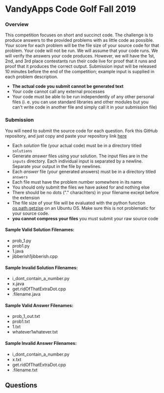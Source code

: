 # VandyApps Code Golf Fall 2019

### Overview
This competition focuses on short and succinct code. 
The challenge is to produce answers to the provided problems with as little code as possible.
Your score for each problem will be the file size of your source code for that problem. Your code will not be run. We will assume that your code runs. We will verify the answers your code produces.
However, we will have the 1st, 2nd, and 3rd place contestants run their code live for proof that
it runs and proof that it produces the correct output. Submission input will be released 10 minutes before the end of the competition; example input is supplied in each problem description.
* **The actual code you submit cannot be generated text**
* Your code cannot call any external processes
* Your code must be able to be run independently of any other personal files (i. e. you can use standard libraries and other modules but you can't write code in another file and simply call it in your submission file)

### Submission
You will need to submit the source code for each question.
Fork this GitHub repository, and just copy and paste your repository link [here](https://forms.gle/96cmbriUCYNLfzwE8)
* Each _solution_ file (your actual code) must be in a directory titled `solutions`
* Generate _answer_ files using your solution. The input files are in the `inputs` directory. Each individual input is separated by a newline. Separate your output in the file by newlines.
* Each _answer_ file (your generated answers) must be in a directory titled `answers`
* Each file must have the problem number somewhere in its name
* You should only submit the files we have asked for and nothing else
* There should be no dots ("." charachters) in your filename except before the extension
* The file size of your file will be evaluated with the python function [os.path.getzise](https://docs.python.org/2/library/os.path.html?highlight=os.path.getsize#os.path.getsize) on an Ubuntu OS. Make sure this is not problematic for your source code.
* **you cannot compress your files** you must submit your raw source code

#### Sample Valid Solution Filenames:
* prob_1.py
* prob1.py
* 1.java
* jibberish1jibberish.cpp

#### Sample Invalid Solution Filenames:
* i_dont_contain_a_number.py
* x.java
* get.ridOfThatExtraDot.cpp
* .filename.java

#### Sample Valid Answer Filenames:
* prob_1_out.txt
* prob1.txt
* 1.txt
* whatever1whatever.txt

#### Sample Invalid Answer Filenames:
* i_dont_contain_a_number.py
* x.txt
* get.ridOfThatExtraDot.cpp
* .filename.txt

## Questions
